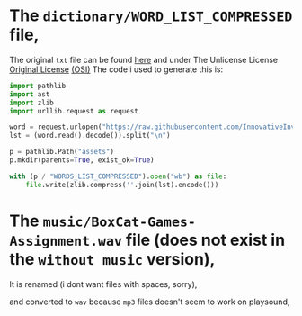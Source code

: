 # The `dictionary/WORD_LIST_COMPRESSED` file,
The original `txt` file can be found [here](https://raw.githubusercontent.com/InnovativeInventor/dict4schools/master/safedict_full.txt)
and under The Unlicense License [Original License](https://github.com/InnovativeInventor/dict4schools/blob/master/LICENSE) [(OSI)](https://opensource.org/licenses/unlicense)
The code i used to generate this is:
```py
import pathlib
import ast
import zlib
import urllib.request as request

word = request.urlopen("https://raw.githubusercontent.com/InnovativeInventor/dict4schools/master/safedict_full.txt")
lst = (word.read().decode()).split("\n")

p = pathlib.Path("assets")
p.mkdir(parents=True, exist_ok=True)

with (p / "WORDS_LIST_COMPRESSED").open("wb") as file:
    file.write(zlib.compress(''.join(lst).encode()))
```
# The `music/BoxCat-Games-Assignment.wav` file (does not exist in the `without music` version),
It is renamed (i dont want files with spaces, sorry),

and converted to `wav` because `mp3` files doesn't seem to work on playsound,
